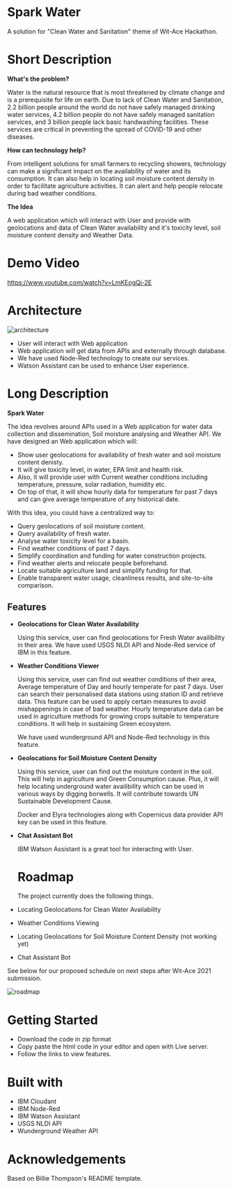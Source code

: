 
# Spark Water

A solution for "Clean Water and Sanitation" theme of Wit-Ace Hackathon.
# Short Description
**What's the problem?**

Water is the natural resource that is most threatened by
climate change and is a prerequisite for life on earth. 
Due to lack of Clean Water and Sanitation,
 2.2 billion people around the world do not have safely
 managed drinking water services, 4.2 billion people 
 do not have safely managed sanitation services,
 and 3 billion people lack basic handwashing facilities.
 These services are critical in preventing the spread of 
 COVID-19 and other diseases.

**How can technology help?**

From intelligent solutions for small farmers to 
recycling showers, technology can make a significant
impact on the availability of water and its consumption.
It can also help in locating soil moisture content density 
in order to facilitate agriculture activities. It can alert and 
help people relocate during bad weather conditions.

**The Idea**

A web application which will interact with User and provide with geolocations and data of
Clean Water availability and it's toxicity level, soil moisture content density and 
Weather Data.

# Demo Video

https://www.youtube.com/watch?v=LmKEogQi-2E

# Architecture

![architecture](https://user-images.githubusercontent.com/86097511/122518889-6fa42200-d02f-11eb-82cb-b3ba87165bff.png)

- User will interact with Web application
- Web application will get data from APIs and externally through 
database.
- We have used Node-Red technology to create our services.
- Watson Assistant can be used to enhance User experience.





# Long Description

**Spark Water**

The idea revolves around APIs used in a Web application
for water data collection and dissemination,
Soil moisture analysing and Weather API.
We have designed an Web application which will:
- Show user geolocations for availability of fresh water and soil moisture content denisty.
- It will give toxicity level, in water, EPA limit and health risk.
- Also, it will provide user with Current weather conditions including temperature, pressure, solar radiation, humidity etc. 
- On top of that, it will show hourly data for temperature for past 7 days and can give average temperature of any historical date.

With this idea, you could have a centralized way to:
- Query geolocations of soil moisture content.
- Query availability of fresh water.
- Analyse water toxicity level for a basin.
- Find weather conditions of past 7 days.
- Simplify coordination and funding for water construction projects.
- Find weather alerts and relocate people beforehand.
- Locate suitable agriculture land and simplify funding for that.
- Enable transparent water usage, cleanliness results, and site-to-site comparison.


## Features

- **Geolocations for Clean Water Availability**
    
    Using this service, user can find geolocations for Fresh Water 
    availibility in their area. We have used USGS NLDI API and
    Node-Red service of IBM in this feature.

- **Weather Conditions Viewer**

    Using this service, user can find out weather conditions of their area, 
    Average temperature of Day and hourly temperate for past 7 days.
    User can search their personalised data stations using station ID
    and retrieve data. This feature can be used to apply certain measures
    to avoid mishappenings in case of bad weather. Hourly temperature data
    can be used in agriculture methods for growing crops suitable to 
    temperature conditions.  It will help in sustaining Green ecosystem.
    

    We have used wunderground API and Node-Red technology in this feature.

- **Geolocations for Soil Moisture Content Density**

    Using this service, user can find out the moisture content in the soil.
    This will help in agriculture and Green Consumption cause.
    Plus, it will help locating underground water availibility which can be
    used in various ways by digging borwells. It will contribute towards
    UN Sustainable Development Cause.

    Docker and Elyra technologies along with Copernicus data provider
    API key can be used in this feature.

- **Chat Assistant Bot**

    IBM Watson Assistant is a great tool for interacting with User.

  # Roadmap
  The project currently does the following things.

- Locating Geolocations for Clean Water Availability
- Weather Conditions Viewing
- Locating Geolocations for Soil Moisture Content Density (not working yet)
- Chat Assistant Bot



See below for our proposed schedule on next steps
 after Wit-Ace 2021 submission.

  ![roadmap](https://user-images.githubusercontent.com/86097511/122521804-e262cc80-d032-11eb-9d84-0bf860250d52.PNG)


# Getting Started
- Download the code in zip format
- Copy paste the html code in your editor and open with Live server.
- Follow the links to view features.

# Built with
- IBM Cloudant
- IBM Node-Red
- IBM Watson Assistant
- USGS NLDI API
- Wunderground Weather API

# Acknowledgements

Based on Billie Thompson's README template.
